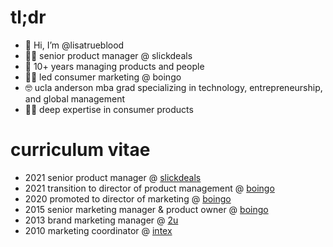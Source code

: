 <h1>tl;dr</h1>
<ul>
<li>👋 Hi, I’m @lisatrueblood</li>
<li>👩‍💻 senior product manager @ slickdeals</li>
<li>🤖 10+ years managing products and people</li>
<li>👩‍💼 led consumer marketing @ boingo</li>
<li>🤓 ucla anderson mba grad specializing in technology, entrepreneurship, and global management</li>
<li>👨‍🔬 deep expertise in consumer products</li>
  </ul>
<h1>curriculum vitae</h1>
<ul>
  <li>2021 senior product manager @ <a href="https://slickdeals.net/" target="_blank">slickdeals</a></li>
  <li>2021 transition to director of product management @ <a href="https://boingo.com/">boingo</a></li>
  <li>2020 promoted to director of marketing @ <a href="https://boingo.com/">boingo</a></li>
  <li>2015 senior marketing manager & product owner @ <a href="https://boingo.com/">boingo</a></li>
  <li>2013 brand marketing manager @ <a href="https://2u.com/">2u</a></li>
  <li>2010 marketing coordinator @ <a href="https://intex.com/">intex</a></li>
  </ul>

<!---
lisatrueblood/lisatrueblood is a ✨ special ✨ repository because its `README.md` (this file) appears on your GitHub profile.
You can click the Preview link to take a look at your changes.
--->
